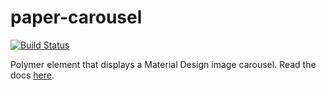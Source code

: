 # paper-carousel
[![Build Status](https://travis-ci.org/wincinderith/paper-carousel.svg?branch=master)](https://travis-ci.org/wincinderith/paper-carousel)

Polymer element that displays a Material Design image carousel.
Read the docs [here](https://wincinderith.github.io/paper-carousel).
